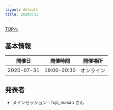 ```yaml
---
layout: default
title: 20200731
---
```

[TOPへ](/group-tokyo/)

## 基本情報

|開催日|開催時間|開催場所|
|---|---|---|
|2020-07-31|19:00-20:30|オンライン|

## 発表者
- メインセッション：fujii_masao さん
